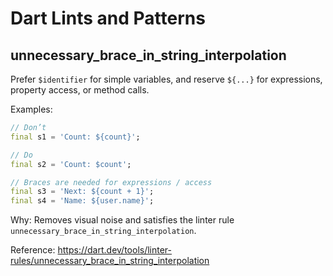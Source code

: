 # Dart Lints and Patterns

## unnecessary_brace_in_string_interpolation

Prefer `$identifier` for simple variables, and reserve `${...}` for expressions, property access, or method calls.

Examples:
```dart
// Don’t
final s1 = 'Count: ${count}';

// Do
final s2 = 'Count: $count';

// Braces are needed for expressions / access
final s3 = 'Next: ${count + 1}';
final s4 = 'Name: ${user.name}';
```

Why: Removes visual noise and satisfies the linter rule `unnecessary_brace_in_string_interpolation`.

Reference: https://dart.dev/tools/linter-rules/unnecessary_brace_in_string_interpolation

